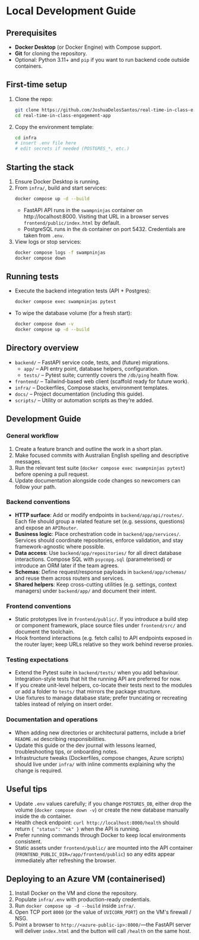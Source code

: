 # Local Development Guide

## Prerequisites
- **Docker Desktop** (or Docker Engine) with Compose support.
- **Git** for cloning the repository.
- Optional: Python 3.11+ and `pip` if you want to run backend code outside containers.

## First-time setup
1. Clone the repo:
   ```bash
   git clone https://github.com/JoshuaDelosSantos/real-time-in-class-engagement-app.git
   cd real-time-in-class-engagement-app
   ```
2. Copy the environment template:
   ```bash
   cd infra
   # insert .env file here
   # edit secrets if needed (POSTGRES_*, etc.)
   ```

## Starting the stack
1. Ensure Docker Desktop is running.
2. From `infra/`, build and start services:
   ```bash
   docker compose up -d --build
   ```
   - FastAPI API runs in the `swampninjas` container on http://localhost:8000.
       Visiting that URL in a browser serves `frontend/public/index.html` by default.
   - PostgreSQL runs in the `db` container on port 5432. Credentials are taken from `.env`.
3. View logs or stop services:
   ```bash
   docker compose logs -f swampninjas
   docker compose down
   ```

## Running tests
- Execute the backend integration tests (API + Postgres):
  ```bash
  docker compose exec swampninjas pytest
  ```
- To wipe the database volume (for a fresh start):
  ```bash
  docker compose down -v
  docker compose up -d --build
  ```

## Directory overview
- `backend/` – FastAPI service code, tests, and (future) migrations.
  - `app/` – API entry point, database helpers, configuration.
  - `tests/` – Pytest suite; currently covers the `/db/ping` health flow.
- `frontend/` – Tailwind-based web client (scaffold ready for future work).
- `infra/` – Dockerfiles, Compose stacks, environment templates.
- `docs/` – Project documentation (including this guide).
- `scripts/` – Utility or automation scripts as they’re added.

## Development Guide
### General workflow
1. Create a feature branch and outline the work in a short plan.
2. Make focused commits with Australian English spelling and descriptive messages.
3. Run the relevant test suite (`docker compose exec swampninjas pytest`) before opening a pull request.
4. Update documentation alongside code changes so newcomers can follow your path.

### Backend conventions
- **HTTP surface**: Add or modify endpoints in `backend/app/api/routes/`. Each file should group a related feature set (e.g. sessions, questions) and expose an `APIRouter`.
- **Business logic**: Place orchestration code in `backend/app/services/`. Services should coordinate repositories, enforce validation, and stay framework-agnostic where possible.
- **Data access**: Use `backend/app/repositories/` for all direct database interactions. Compose SQL with `psycopg.sql` (parameterised) or introduce an ORM later if the team agrees.
- **Schemas**: Define request/response payloads in `backend/app/schemas/` and reuse them across routers and services.
- **Shared helpers**: Keep cross-cutting utilities (e.g. settings, context managers) under `backend/app/` and document their intent.

### Frontend conventions
- Static prototypes live in `frontend/public/`. If you introduce a build step or component framework, place source files under `frontend/src/` and document the toolchain.
- Hook frontend interactions (e.g. fetch calls) to API endpoints exposed in the router layer; keep URLs relative so they work behind reverse proxies.

### Testing expectations
- Extend the Pytest suite in `backend/tests/` when you add behaviour. Integration-style tests that hit the running API are preferred for now.
- If you create unit-level helpers, co-locate their tests next to the modules or add a folder to `tests/` that mirrors the package structure.
- Use fixtures to manage database state; prefer truncating or recreating tables instead of relying on insert order.

### Documentation and operations
- When adding new directories or architectural patterns, include a brief `README.md` describing responsibilities.
- Update this guide or the dev journal with lessons learned, troubleshooting tips, or onboarding notes.
- Infrastructure tweaks (Dockerfiles, compose changes, Azure scripts) should live under `infra/` with inline comments explaining why the change is required.

## Useful tips
- Update `.env` values carefully; if you change `POSTGRES_DB`, either drop the volume (`docker compose down -v`) or create the new database manually inside the `db` container.
- Health check endpoint: `curl http://localhost:8000/health` should return `{ "status": "ok" }` when the API is running.
- Prefer running commands through Docker to keep local environments consistent.
- Static assets under `frontend/public/` are mounted into the API container (`FRONTEND_PUBLIC_DIR=/app/frontend/public`) so any edits appear immediately after refreshing the browser.

## Deploying to an Azure VM (containerised)
1. Install Docker on the VM and clone the repository.
2. Populate `infra/.env` with production-ready credentials.
3. Run `docker compose up -d --build` inside `infra/`.
4. Open TCP port `8000` (or the value of `UVICORN_PORT`) on the VM's firewall / NSG.
5. Point a browser to `http://<azure-public-ip>:8000/`—the FastAPI server will deliver `index.html` and the button will call `/health` on the same host.
